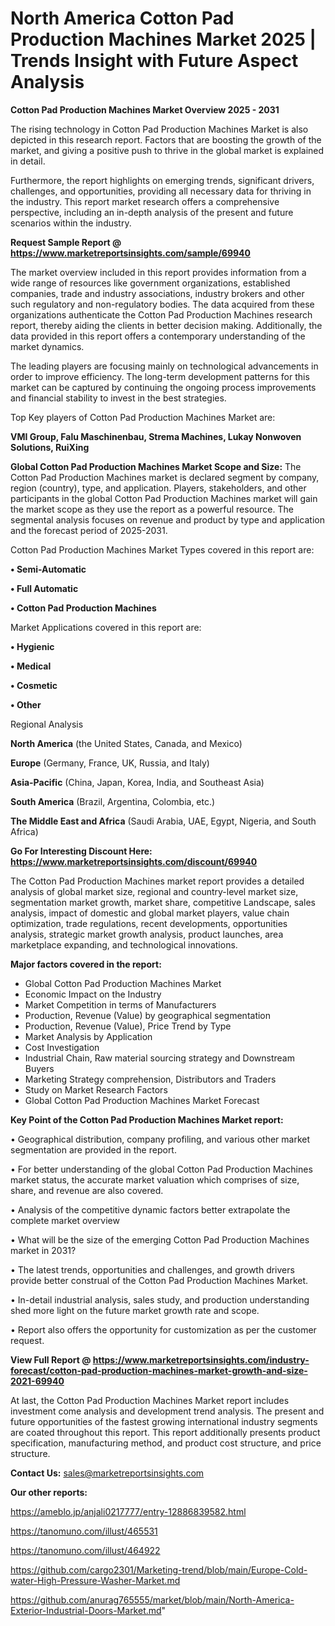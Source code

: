 # North America Cotton Pad Production Machines Market 2025 | Trends Insight with Future Aspect Analysis

<Strong> Cotton Pad Production Machines Market Overview 2025 - 2031</strong>

The rising technology in Cotton Pad Production Machines Market is also depicted in this research report. Factors that are boosting the growth of the market, and giving a positive push to thrive in the global market is explained in detail.

Furthermore, the report highlights on emerging trends, significant drivers, challenges, and opportunities, providing all necessary data for thriving in the industry. This report market research offers a comprehensive perspective, including an in-depth analysis of the present and future scenarios within the industry.

<strong>Request Sample Report @ <a href=https://www.marketreportsinsights.com/sample/69940>https://www.marketreportsinsights.com/sample/69940</a></strong>

The market overview included in this report provides information from a wide range of resources like government organizations, established companies, trade and industry associations, industry brokers and other such regulatory and non-regulatory bodies. The data acquired from these organizations authenticate the Cotton Pad Production Machines research report, thereby aiding the clients in better decision making. Additionally, the data provided in this report offers a contemporary understanding of the market dynamics.

The leading players are focusing mainly on technological advancements in order to improve efficiency. The long-term development patterns for this market can be captured by continuing the ongoing process improvements and financial stability to invest in the best strategies.

Top Key players of Cotton Pad Production Machines Market are:

<strong>VMI Group, Falu Maschinenbau, Strema Machines, Lukay Nonwoven Solutions, RuiXing</strong>

<strong><b>Global Cotton Pad Production Machines Market Scope and Size:</b></strong>
The Cotton Pad Production Machines market is declared segment by company, region (country), type, and application. Players, stakeholders, and other participants in the global Cotton Pad Production Machines market will gain the market scope as they use the report as a powerful resource. The segmental analysis focuses on revenue and product by type and application and the forecast period of 2025-2031.

Cotton Pad Production Machines Market Types covered in this report are:

<strong>• Semi-Automatic

• Full Automatic

• Cotton Pad Production Machines</strong>

Market Applications covered in this report are:

<strong>• Hygienic

• Medical

• Cosmetic

• Other</strong> 

Regional Analysis

<strong>North America</strong> (the United States, Canada, and Mexico)

<strong>Europe</strong> (Germany, France, UK, Russia, and Italy)

<strong>Asia-Pacific</strong> (China, Japan, Korea, India, and Southeast Asia)

<strong>South America</strong> (Brazil, Argentina, Colombia, etc.)

<strong>The Middle East and Africa</strong> (Saudi Arabia, UAE, Egypt, Nigeria, and South Africa)

<strong>Go For Interesting Discount Here: <a href=https://www.marketreportsinsights.com/discount/69940>https://www.marketreportsinsights.com/discount/69940</a></strong>

The Cotton Pad Production Machines market report provides a detailed analysis of global market size, regional and country-level market size, segmentation market growth, market share, competitive Landscape, sales analysis, impact of domestic and global market players, value chain optimization, trade regulations, recent developments, opportunities analysis, strategic market growth analysis, product launches, area marketplace expanding, and technological innovations.

<strong><b>Major factors covered in the report:</b></strong>
<ul>
  <li>Global Cotton Pad Production Machines Market </li>
  <li>Economic Impact on the Industry</li>
  <li>Market Competition in terms of Manufacturers</li>
  <li>Production, Revenue (Value) by geographical segmentation</li>
  <li>Production, Revenue (Value), Price Trend by Type</li>
  <li>Market Analysis by Application</li>
  <li>Cost Investigation</li>
  <li>Industrial Chain, Raw material sourcing strategy and Downstream Buyers</li>
  <li>Marketing Strategy comprehension, Distributors and Traders</li>
  <li>Study on Market Research Factors</li>
  <li>Global Cotton Pad Production Machines Market Forecast</li>
</ul>

<strong><b>Key Point of the Cotton Pad Production Machines Market report:</b></strong>

• Geographical distribution, company profiling, and various other market segmentation are provided in the report.

• For better understanding of the global Cotton Pad Production Machines market status, the accurate market valuation which comprises of size, share, and revenue are also covered.

• Analysis of the competitive dynamic factors better extrapolate the complete market overview

• What will be the size of the emerging Cotton Pad Production Machines market in 2031?

• The latest trends, opportunities and challenges, and growth drivers provide better construal of the Cotton Pad Production Machines Market.

• In-detail industrial analysis, sales study, and production understanding shed more light on the future market growth rate and scope.

• Report also offers the opportunity for customization as per the customer request.

<strong><b>View Full Report @ <a href=https://www.marketreportsinsights.com/industry-forecast/cotton-pad-production-machines-market-growth-and-size-2021-69940>https://www.marketreportsinsights.com/industry-forecast/cotton-pad-production-machines-market-growth-and-size-2021-69940</a></b></strong>


At last, the Cotton Pad Production Machines Market report includes investment come analysis and development trend analysis. The present and future opportunities of the fastest growing international industry segments are coated throughout this report. This report additionally presents product specification, manufacturing method, and product cost structure, and price structure.

<strong>Contact Us:</strong>
sales@marketreportsinsights.com

<strong>Our other reports:</strong>

<a href=https://ameblo.jp/anjali0217777/entry-12886839582.html>https://ameblo.jp/anjali0217777/entry-12886839582.html</a>

<a href=https://tanomuno.com/illust/465531>https://tanomuno.com/illust/465531</a>

<a href=https://tanomuno.com/illust/464922>https://tanomuno.com/illust/464922</a>

<a href=https://github.com/cargo2301/Marketing-trend/blob/main/Europe-Cold-water-High-Pressure-Washer-Market.md>https://github.com/cargo2301/Marketing-trend/blob/main/Europe-Cold-water-High-Pressure-Washer-Market.md</a>

<a href=https://github.com/anurag765555/market/blob/main/North-America-Exterior-Industrial-Doors-Market.md>https://github.com/anurag765555/market/blob/main/North-America-Exterior-Industrial-Doors-Market.md</a>"
